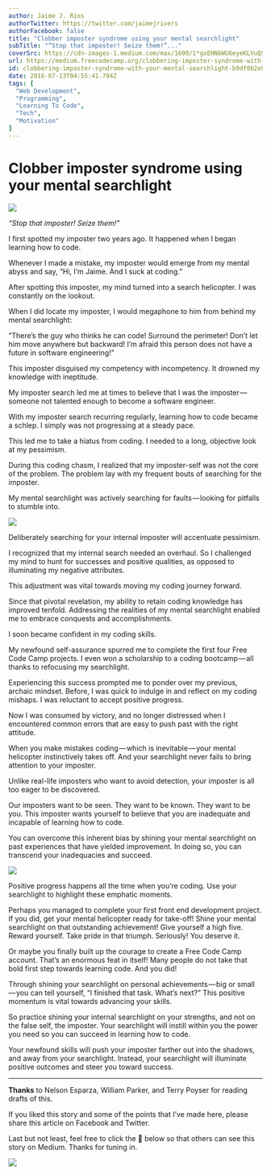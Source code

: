 ```yaml
---
author: Jaime J. Rios
authorTwitter: https://twitter.com/jaimejrivers
authorFacebook: false
title: "Clobber imposter syndrome using your mental searchlight"
subTitle: "“Stop that imposter! Seize them!”..."
coverSrc: https://cdn-images-1.medium.com/max/1600/1*gxEHN6WU6eyeKLVuQSJfNA.jpeg
url: https://medium.freecodecamp.org/clobbering-imposter-syndrome-with-your-mental-searchlight-b9df0b2e88eb
id: clobbering-imposter-syndrome-with-your-mental-searchlight-b9df0b2e88eb
date: 2016-07-13T04:55:41.794Z
tags: [
  "Web Development",
  "Programming",
  "Learning To Code",
  "Tech",
  "Motivation"
]
---
```

# Clobber imposter syndrome using your mental searchlight



![](https://cdn-images-1.medium.com/max/1600/1*gxEHN6WU6eyeKLVuQSJfNA.jpeg)



_“Stop that imposter! Seize them!”_

I first spotted my imposter two years ago. It happened when I began learning how to code.

Whenever I made a mistake, my imposter would emerge from my mental abyss and say, “Hi, I’m Jaime. And I suck at coding.”

After spotting this imposter, my mind turned into a search helicopter. I was constantly on the lookout.

When I did locate my imposter, I would megaphone to him from behind my mental searchlight:

“There’s the guy who thinks he can code! Surround the perimeter! Don’t let him move anywhere but backward! I’m afraid this person does not have a future in software engineering!”

This imposter disguised my competency with incompetency. It drowned my knowledge with ineptitude.

My imposter search led me at times to believe that I was the imposter — someone not talented enough to become a software engineer.

With my imposter search recurring regularly, learning how to code became a schlep. I simply was not progressing at a steady pace.

This led me to take a hiatus from coding. I needed to a long, objective look at my pessimism.

During this coding chasm, I realized that my imposter-self was not the core of the problem. The problem lay with my frequent bouts of searching for the imposter.

My mental searchlight was actively searching for faults — looking for pitfalls to stumble into.



![](https://cdn-images-1.medium.com/max/1600/1*bb4EstKpaeo0wn_EPyj9ww.jpeg)

Deliberately searching for your internal imposter will accentuate pessimism.



I recognized that my internal search needed an overhaul. So I challenged my mind to hunt for successes and positive qualities, as opposed to illuminating my negative attributes.

This adjustment was vital towards moving my coding journey forward.

Since that pivotal revelation, my ability to retain coding knowledge has improved tenfold. Addressing the realities of my mental searchlight enabled me to embrace conquests and accomplishments.

I soon became confident in my coding skills.

My newfound self-assurance spurred me to complete the first four Free Code Camp projects. I even won a scholarship to a coding bootcamp — all thanks to refocusing my searchlight.

Experiencing this success prompted me to ponder over my previous, archaic mindset. Before, I was quick to indulge in and reflect on my coding mishaps. I was reluctant to accept positive progress.

Now I was consumed by victory, and no longer distressed when I encountered common errors that are easy to push past with the right attitude.

When you make mistakes coding — which is inevitable — your mental helicopter instinctively takes off. And your searchlight never fails to bring attention to your imposter.

Unlike real-life imposters who want to avoid detection, your imposter is all too eager to be discovered.

Our imposters want to be seen. They want to be known. They want to be you. This imposter wants yourself to believe that you are inadequate and incapable of learning how to code.

You can overcome this inherent bias by shining your mental searchlight on past experiences that have yielded improvement. In doing so, you can transcend your inadequacies and succeed.



![](https://cdn-images-1.medium.com/max/1600/1*kBvikCbIAhgqDRg63_4tBg.jpeg)

Positive progress happens all the time when you’re coding. Use your searchlight to highlight these emphatic moments.



Perhaps you managed to complete your first front end development project. If you did, get your mental helicopter ready for take-off! Shine your mental searchlight on that outstanding achievement! Give yourself a high five. Reward yourself. Take pride in that triumph. Seriously! You deserve it.

Or maybe you finally built up the courage to create a Free Code Camp account. That’s an enormous feat in itself! Many people do not take that bold first step towards learning code. And you did!

Through shining your searchlight on personal achievements — big or small — you can tell yourself, “I finished that task. What’s next?” This positive momentum is vital towards advancing your skills.

So practice shining your internal searchlight on your strengths, and not on the false self, the imposter. Your searchlight will instill within you the power you need so you can succeed in learning how to code.

Your newfound skills will push your imposter farther out into the shadows, and away from your searchlight. Instead, your searchlight will illuminate positive outcomes and steer you toward success.











* * *







**Thanks** to Nelson Esparza, William Parker, and Terry Poyser for reading drafts of this.

If you liked this story and some of the points that I’ve made here, please share this article on Facebook and Twitter.

Last but not least, feel free to click the 💚 below so that others can see this story on Medium. Thanks for tuning in.



![](https://cdn-images-1.medium.com/max/1600/1*prif7-04oPf8Dqo1gvSDsQ.gif)










